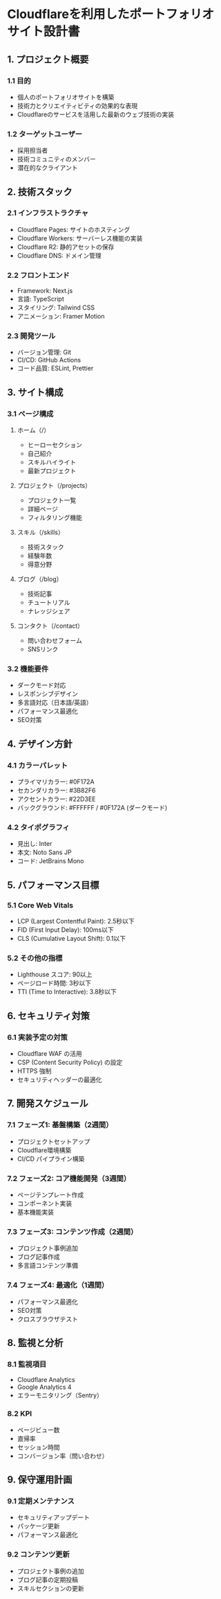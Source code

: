 # Cloudflareを利用したポートフォリオサイト設計書

## 1. プロジェクト概要

### 1.1 目的
- 個人のポートフォリオサイトを構築
- 技術力とクリエイティビティの効果的な表現
- Cloudflareのサービスを活用した最新のウェブ技術の実装

### 1.2 ターゲットユーザー
- 採用担当者
- 技術コミュニティのメンバー
- 潜在的なクライアント

## 2. 技術スタック

### 2.1 インフラストラクチャ
- Cloudflare Pages: サイトのホスティング
- Cloudflare Workers: サーバーレス機能の実装
- Cloudflare R2: 静的アセットの保存
- Cloudflare DNS: ドメイン管理

### 2.2 フロントエンド
- Framework: Next.js
- 言語: TypeScript
- スタイリング: Tailwind CSS
- アニメーション: Framer Motion

### 2.3 開発ツール
- バージョン管理: Git
- CI/CD: GitHub Actions
- コード品質: ESLint, Prettier

## 3. サイト構成

### 3.1 ページ構成
1. ホーム（/）
   - ヒーローセクション
   - 自己紹介
   - スキルハイライト
   - 最新プロジェクト

2. プロジェクト（/projects）
   - プロジェクト一覧
   - 詳細ページ
   - フィルタリング機能

3. スキル（/skills）
   - 技術スタック
   - 経験年数
   - 得意分野

4. ブログ（/blog）
   - 技術記事
   - チュートリアル
   - ナレッジシェア

5. コンタクト（/contact）
   - 問い合わせフォーム
   - SNSリンク

### 3.2 機能要件
- ダークモード対応
- レスポンシブデザイン
- 多言語対応（日本語/英語）
- パフォーマンス最適化
- SEO対策

## 4. デザイン方針

### 4.1 カラーパレット
- プライマリカラー: #0F172A
- セカンダリカラー: #3B82F6
- アクセントカラー: #22D3EE
- バックグラウンド: #FFFFFF / #0F172A (ダークモード)

### 4.2 タイポグラフィ
- 見出し: Inter
- 本文: Noto Sans JP
- コード: JetBrains Mono

## 5. パフォーマンス目標

### 5.1 Core Web Vitals
- LCP (Largest Contentful Paint): 2.5秒以下
- FID (First Input Delay): 100ms以下
- CLS (Cumulative Layout Shift): 0.1以下

### 5.2 その他の指標
- Lighthouse スコア: 90以上
- ページロード時間: 3秒以下
- TTI (Time to Interactive): 3.8秒以下

## 6. セキュリティ対策

### 6.1 実装予定の対策
- Cloudflare WAF の活用
- CSP (Content Security Policy) の設定
- HTTPS 強制
- セキュリティヘッダーの最適化

## 7. 開発スケジュール

### 7.1 フェーズ1: 基盤構築（2週間）
- プロジェクトセットアップ
- Cloudflare環境構築
- CI/CD パイプライン構築

### 7.2 フェーズ2: コア機能開発（3週間）
- ページテンプレート作成
- コンポーネント実装
- 基本機能実装

### 7.3 フェーズ3: コンテンツ作成（2週間）
- プロジェクト事例追加
- ブログ記事作成
- 多言語コンテンツ準備

### 7.4 フェーズ4: 最適化（1週間）
- パフォーマンス最適化
- SEO対策
- クロスブラウザテスト

## 8. 監視と分析

### 8.1 監視項目
- Cloudflare Analytics
- Google Analytics 4
- エラーモニタリング（Sentry）

### 8.2 KPI
- ページビュー数
- 直帰率
- セッション時間
- コンバージョン率（問い合わせ）

## 9. 保守運用計画

### 9.1 定期メンテナンス
- セキュリティアップデート
- パッケージ更新
- パフォーマンス最適化

### 9.2 コンテンツ更新
- プロジェクト事例の追加
- ブログ記事の定期投稿
- スキルセクションの更新
